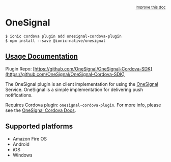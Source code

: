 <a style="float:right;font-size:12px;" href="http://github.com/ionic-team/ionic-native/edit/master/src/@ionic-native/plugins/onesignal/index.ts#L260">
  Improve this doc
</a>

# OneSignal

```
$ ionic cordova plugin add onesignal-cordova-plugin
$ npm install --save @ionic-native/onesignal
```

## [Usage Documentation](https://ionicframework.com/docs/native/onesignal/)

Plugin Repo: [https://github.com/OneSignal/OneSignal-Cordova-SDK](https://github.com/OneSignal/OneSignal-Cordova-SDK)

The OneSignal plugin is an client implementation for using the [OneSignal](https://onesignal.com/) Service.
OneSignal is a simple implementation for delivering push notifications.

Requires Cordova plugin: `onesignal-cordova-plugin`. For more info, please see the [OneSignal Cordova Docs](https://documentation.onesignal.com/docs/phonegap-sdk-installation).

## Supported platforms
- Amazon Fire OS
- Android
- iOS
- Windows



